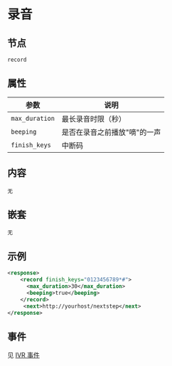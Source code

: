 # 录音
<!-- toc -->

## 节点

```
record
```

## 属性

| 参数                  | 说明                                      |
| --------------------- |  ---------------------------------------- |
| `max_duration`        | 最长录音时限（秒）                        |
| `beeping`             | 是否在录音之前播放"嘀"的一声              |
| `finish_keys`         | 中断码                                    |

## 内容
    无

## 嵌套
    无
   
## 示例

```xml
<response>
    <record finish_keys="0123456789*#">
      <max_duration>30</max_duration>
      <beeping>true</beeping>
    </record>
     <next>http://yourhost/nextstep</next>
</response>
```


## 事件

见 [IVR 事件](../evt/ivr/index.md)
